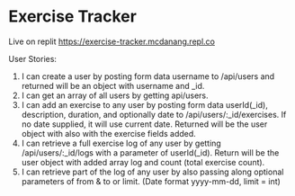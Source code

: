 # Exercise Tracker

Live on replit https://exercise-tracker.mcdanang.repl.co

User Stories:
1. I can create a user by posting form data username to /api/users and returned will be an object with username and _id.
2. I can get an array of all users by getting api/users.
3. I can add an exercise to any user by posting form data userId(_id), description, duration, and optionally date to /api/users/:_id/exercises. If no date supplied, it will use current date. Returned will be the user object with also with the exercise fields added.
4. I can retrieve a full exercise log of any user by getting /api/users/:_id/logs with a parameter of userId(_id). Return will be the user object with added array log and count (total exercise count).
5. I can retrieve part of the log of any user by also passing along optional parameters of from & to or limit. (Date format yyyy-mm-dd, limit = int)
